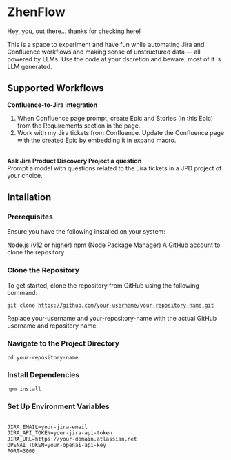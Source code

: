 # ZhenFlow

Hey, you, out there... thanks for checking here!

This is a space to experiment and have fun while automating Jira and Confluence workflows and making sense of unstructured data — all powered by LLMs. Use the code at your dscretion and beware, most of it is LLM generated.

## Supported Workflows

<b>Confluence-to-Jira integration</b><br>
1. When Confluence page prompt, create Epic and Stories (in this Epic) from the Requirements section in the page.
2. Work with my Jira tickets from Confluence. Update the Confluence page with the created Epic by embedding it in expand macro.<br><br>

<b>Ask Jira Product Discovery Project a question</b><br>
Prompt a model with questions related to the Jira tickets in a JPD project of your choice.

## Intallation

### Prerequisites
Ensure you have the following installed on your system:

Node.js (v12 or higher)
npm (Node Package Manager)
A GitHub account to clone the repository

### Clone the Repository
To get started, clone the repository from GitHub using the following command:

<code>git clone https://github.com/your-username/your-repository-name.git</code>

Replace your-username and your-repository-name with the actual GitHub username and repository name.

### Navigate to the Project Directory

<code>cd your-repository-name</code>

### Install Dependencies

<code>npm install</code>

### Set Up Environment Variables

<code>
JIRA_EMAIL=your-jira-email
JIRA_API_TOKEN=your-jira-api-token
JIRA_URL=https://your-domain.atlassian.net
OPENAI_TOKEN=your-openai-api-key
PORT=3000
</code>


